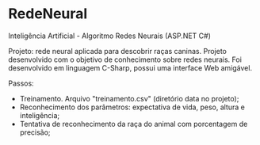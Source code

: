 # RedeNeural
Inteligência Artificial - Algoritmo Redes Neurais (ASP.NET C#) 

Projeto: rede neural aplicada para descobrir raças caninas. Projeto desenvolvido com o objetivo de conhecimento sobre redes neurais. Foi desenvolvido em linguagem C-Sharp, possui uma interface Web amigável.

Passos: 

 - Treinamento. Arquivo "treinamento.csv" (diretório data no projeto); 
 - Reconhecimento dos parâmetros: expectativa de vida, peso, altura e inteligência; 
 - Tentativa de reconhecimento da raça do animal com porcentagem de precisão;
